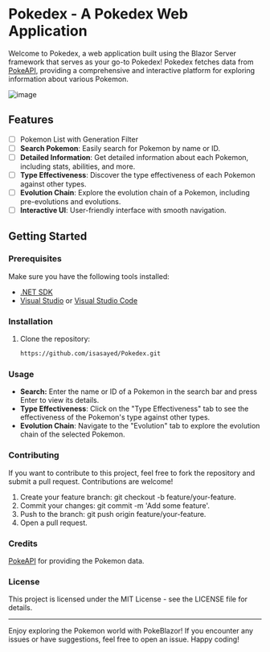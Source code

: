 # Pokedex - A Pokedex Web Application

Welcome to Pokedex, a web application built using the Blazor Server framework that serves as your go-to Pokedex! Pokedex fetches data from [PokeAPI](https://pokeapi.co/), providing a comprehensive and interactive platform for exploring information about various Pokemon.

![image](https://github.com/isasayed/Pokedex/assets/47685015/1d0a1b6b-4c0f-4242-ae6a-c17ba0d8eebf)

## Features

- [ ] Pokemon List with Generation Filter
- [ ] **Search Pokemon**: Easily search for Pokemon by name or ID.
- [ ] **Detailed Information**: Get detailed information about each Pokemon, including stats, abilities, and more.
- [ ] **Type Effectiveness**: Discover the type effectiveness of each Pokemon against other types.
- [ ] **Evolution Chain**: Explore the evolution chain of a Pokemon, including pre-evolutions and evolutions.
- [ ] **Interactive UI**: User-friendly interface with smooth navigation.

## Getting Started

### Prerequisites

Make sure you have the following tools installed:

- [.NET SDK](https://dotnet.microsoft.com/en-us/download/dotnet/8.0)
- [Visual Studio](https://visualstudio.microsoft.com/) or [Visual Studio Code](https://code.visualstudio.com/)

### Installation

1. Clone the repository:

   ```bash
   https://github.com/isasayed/Pokedex.git

### Usage

- **Search:** Enter the name or ID of a Pokemon in the search bar and press Enter to view its details.
- **Type Effectiveness**: Click on the "Type Effectiveness" tab to see the effectiveness of the Pokemon's type against other types.
- **Evolution Chain**: Navigate to the "Evolution" tab to explore the evolution chain of the selected Pokemon.

### Contributing

If you want to contribute to this project, feel free to fork the repository and submit a pull request. Contributions are welcome!

1. Create your feature branch: git checkout -b feature/your-feature.
2. Commit your changes: git commit -m 'Add some feature'.
3. Push to the branch: git push origin feature/your-feature.
4. Open a pull request.

### Credits
[PokeAPI](https://pokeapi.co/) for providing the Pokemon data.

### License
This project is licensed under the MIT License - see the LICENSE file for details.

<hr>

Enjoy exploring the Pokemon world with PokeBlazor! If you encounter any issues or have suggestions, feel free to open an issue. Happy coding!
